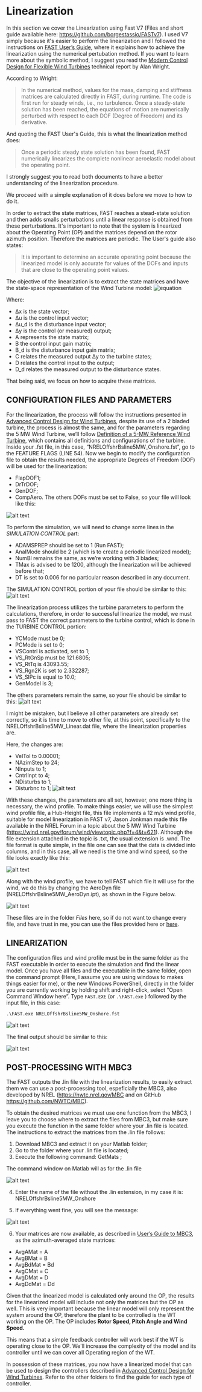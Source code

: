 # Linearization
In this section we cover the Linearization using Fast V7 (Files and short guide available here: https://github.com/borgestassio/FASTv7).
I used V7 simply because it's easier to perform the linearization and I followed the instructions on [FAST User’s Guide](https://drive.google.com/file/d/1d_-vRRK3sXlunf1I1tDmtSWUveed91gg/view), where it explains how to achieve the linearization using the numerical pertubation method.
If you want to learn more about the symbolic method, I suggest you read the [Modern Control Design for Flexible Wind Turbines](https://www.nrel.gov/docs/fy04osti/35816.pdf) technical report by Alan Wright.


According to Wright:

>In the numerical method, values for the mass, damping and stiffness matrices are calculated directly in FAST, during runtime. The code is first run for steady winds, i.e., no turbulence. Once a steady-state solution has been reached, the equations of motion are numerically perturbed with respect to each DOF (Degree of Freedom) and its derivative.
 
And quoting the FAST User's Guide, this is what the linearization method does:

>Once a periodic steady state solution has been found, FAST numerically linearizes the complete nonlinear aeroelastic model about the  operating point.

I strongly suggest you to read both documents to have a better understanding of the linearization procedure.

We proceed with a simple explanation of it does before we move to how to do it.

In order to extract the state matrices, FAST reaches a stead-state solution and then adds smalls perturbations until a linear response is obtained from these perturbations. It's important to note that the system is linearized about the Operating Point (OP) and the matrices depend on the rotor azimuth position. Therefore the matrices are periodic.
The User's guide also states:
>It is important to determine an accurate operating point because the linearized model is only accurate for values of the DOFs and inputs that are close to the operating point values.

The objective of the linearization is to extract the state matrices and have the state-space representation of the Wind Turbine model:
![equation](https://raw.githubusercontent.com/borgestassio/Wind-Turbine-Control/master/Linearization/images/eqn1.png "Eq1")

Where: 
* Δx is the state vector;
* Δu is the control input vector;
* Δu_d is the disturbance input vector;
* Δy is the control (or measured) output;
* A represents the state matrix;
* B the control input gain matrix;
* B_d is the disturbance input gain matrix;
* C relates the measured output  Δy to the turbine states;
* D relates the control input to the output;
* D_d relates the measured output to the disturbance states.

That being said, we focus on how to acquire these matrices.

## CONFIGURATION FILES AND PARAMETERS

For the linearization, the process will follow the instructions presented in [Advanced Control Design for
Wind Turbines](https://www.nrel.gov/docs/fy08osti/42437.pdf), despite its use of a 2 bladed turbine, the process is almost the same, and for the parameters regarding the 5 MW Wind Turbine, we’ll follow [Definition of a 5-MW Reference
Wind Turbine](https://www.nrel.gov/docs/fy09osti/38060.pdf), which contains all definitions and configurations of the turbine.
Inside your .fst file, in this case, “NRELOffshrBsline5MW_Onshore.fst”, go to the FEATURE FLAGS (LINE 54). Now we begin to modify the configuration file to obtain the results needed, the appropriate Degrees of Freedom (DOF) will be used for the linearization:
+ FlapDOF1;
+ DrTrDOF;
+ GenDOF;
+ CompAero.
The others DOFs must be set to False, so your file will look like this:

![alt text](https://raw.githubusercontent.com/borgestassio/Wind-Turbine-Control/master/Linearization/images/fst_linearization.png "Linear1")

To perform the simulation, we will need to change some lines in the *SIMULATION CONTROL* part:
+ ADAMSPREP should be set to 1 (Run FAST);
+ AnalMode should be 2 (which is to create a periodic linearized model);
+ NumBl remains the same, as we’re working with 3 blades;
+ TMax is advised to be 1200, although the linearization will be achieved before that;
+ DT is set to 0.006 for no particular reason described in any document.

The SIMULATION CONTROL portion of your file should be similar to this:
![alt text](https://raw.githubusercontent.com/borgestassio/Wind-Turbine-Control/master/Linearization/images/fst_linearization2.png "Linear2")



The linearization process utilizes the turbine parameters to perform the calculations, therefore, in order to successful linearize the model, we must pass to FAST the correct parameters to the turbine control, which is done in the TURBINE CONTROL portion:
+ YCMode must be 0;
+ PCMode is set to 0;
+ VSContrl is activated, set to 1;
+ VS_RtGnSp must be 121.6805;
+ VS_RtTq is 43093.55;
+ VS_Rgn2K is set to 2.332287;
+ VS_SlPc is equal to 10.0;
+ GenModel is 3;

The others parameters remain the same, so your file should be similar to this:
![alt text](https://raw.githubusercontent.com/borgestassio/Wind-Turbine-Control/master/Linearization/images/fst_linearization3.png "Linear3")

I might be mistaken, but I believe all other parameters are already set correctly, so it is time to move to other file, at this point, specifically to the NRELOffshrBsline5MW_Linear.dat file, where the linearization properties are.

Here, the changes are:
+ VelTol to 0.00001;
+ NAzimStep to 24;
+ NInputs to 1;
+ CntrlInpt to 4;
+ NDisturbs to 1;
+ Disturbnc to 1;
![alt text](https://raw.githubusercontent.com/borgestassio/Wind-Turbine-Control/master/Linearization/images/fst_linearization4.png "Linear4")


With these changes, the parameters are all set, however, one more thing is necessary, the wind profile. To make things easier, we will use the simplest wind profile file, a Hub-Height file, this file implements a 12 m/s wind profile, suitable for model linearization in FAST v7, Jason Jonkman made this file available in the NREL Forum in a topic about the 5 MW Wind Turbine (https://wind.nrel.gov/forum/wind/viewtopic.php?f=4&t=621). Although the file extension attached in the topic is .txt, the usual extension is .wnd.
The file format is quite simple, in the file one can see that the data is divided into columns, and in this case, all we need is the time and wind speed, so the file looks exactly like this: 

![alt text](https://raw.githubusercontent.com/borgestassio/Wind-Turbine-Control/master/Linearization/images/fst_linearization5.png "Linear5")

Along with the wind profile, we have to tell FAST which file it will use for the wind, we do this by changing the AeroDyn file (NRELOffshrBsline5MW_AeroDyn.ipt), as shown in the Figure below.


![alt text](https://raw.githubusercontent.com/borgestassio/Wind-Turbine-Control/master/Linearization/images/fst_linearization6.png "Linear6")

These files are in the folder *Files* here, so if do not want to change every file, and have trust in me, you can use the files provided here or [here](https://github.com/borgestassio/FASTv7).

##	LINEARIZATION

The configuration files and wind profile must be in the same folder as the FAST executable in order to execute the simulation and find the linear model.
Once you have all files and the executable in the same folder, open the command prompt (Here, I assume you are using windows to makes things easier for me), or the new Windows PowerShell, directly in the folder you are currently working by holding shift and right-click, select “Open Command Window here”.
Type `FAST.EXE` (or `.\FAST.exe` ) followed by the input file, in this case: 

`.\FAST.exe NRELOffshrBsline5MW_Onshore.fst`

![alt text](https://raw.githubusercontent.com/borgestassio/Wind-Turbine-Control/master/Linearization/images/fst_linearization7.png "Linear7")

The final output should be similar to this:

![alt text](https://raw.githubusercontent.com/borgestassio/Wind-Turbine-Control/master/Linearization/images/fst_linearization8.png "Linear8")


##	POST-PROCESSING WITH MBC3

The FAST outputs the .lin file with the linearization results, to easily extract them we can use a post-processing tool, espeficially the MBC3, also developed by NREL (https://nwtc.nrel.gov/MBC and on GitHub https://github.com/NWTC/MBC). 

To obtain the desired matrices we must use one function from the MBC3, I leave you to choose where to extract the files from MBC3, but make sure you execute the function in the same folder where your .lin file is located. The instructions to extract the matrices from the .lin file follows:

1.	Download MBC3 and extract it on your Matlab folder;
2.	Go to the folder where your .lin file is located;
3.	Execute the following command: GetMats ;

The command window on Matlab will as for the .lin file

![alt text](https://raw.githubusercontent.com/borgestassio/Wind-Turbine-Control/master/Linearization/images/fst_linearization9.png "Linear9")

4.	Enter the name of the file without the .lin extension, in my case it is: NRELOffshrBsline5MW_Onshore

5.	If everything went fine, you will see the message: 


![alt text](https://raw.githubusercontent.com/borgestassio/Wind-Turbine-Control/master/Linearization/images/fst_linearization10.png "Linear10")

6.	Your matrices are now available, as described in [User’s Guide to MBC3](https://www.nrel.gov/docs/fy10osti/44327.pdf), as the azimuth-averaged state matrices:
* AvgAMat = A 
* AvgBMat = B
* AvgBdMat = Bd
* AvgCMat = C
* AvgDMat = D
* AvgDdMat = Dd

Given that the linearized model is calculated only around the OP, the results for the linearized model will include not only the matrices but the OP as well. This is very important because the linear model will only represent the system around the OP, therefore the plant to be controlled is the WT working on the OP.
The OP includes **Rotor Speed, Pitch Angle and Wind Speed.**

This means that a simple feedback controller will work best if the WT is operating close to the OP. We'll increase the complexity of the model and its controller until we can cover all Operating region of the WT.


In possession of these matrices, you now have a linearized model that can be used to design the controllers described in [Advanced Control Design for Wind Turbines](https://www.nrel.gov/docs/fy08osti/42437.pdf). Refer to the other folders to find the guide for each type of controller.
